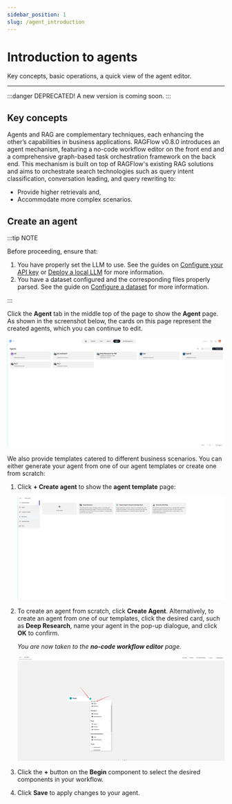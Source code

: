 ```yaml
---
sidebar_position: 1
slug: /agent_introduction
---
```


# Introduction to agents

Key concepts, basic operations, a quick view of the agent editor.

---

:::danger DEPRECATED!
A new version is coming soon.
:::

## Key concepts

Agents and RAG are complementary techniques, each enhancing the other’s capabilities in business applications. RAGFlow v0.8.0 introduces an agent mechanism, featuring a no-code workflow editor on the front end and a comprehensive graph-based task orchestration framework on the back end. This mechanism is built on top of RAGFlow's existing RAG solutions and aims to orchestrate search technologies such as query intent classification, conversation leading, and query rewriting to:

- Provide higher retrievals and,
- Accommodate more complex scenarios.

## Create an agent

:::tip NOTE

Before proceeding, ensure that:  

1. You have properly set the LLM to use. See the guides on [Configure your API key](../models/llm_api_key_setup.md) or [Deploy a local LLM](../models/deploy_local_llm.mdx) for more information.
2. You have a dataset configured and the corresponding files properly parsed. See the guide on [Configure a dataset](../dataset/configure_knowledge_base.md) for more information.

:::

Click the **Agent** tab in the middle top of the page to show the **Agent** page. As shown in the screenshot below, the cards on this page represent the created agents, which you can continue to edit.

![Agent_list](https://raw.githubusercontent.com/infiniflow/ragflow-docs/main/images/agent_list.jpg)

We also provide templates catered to different business scenarios. You can either generate your agent from one of our agent templates or create one from scratch:

1. Click **+ Create agent** to show the **agent template** page:

   ![agent_template](https://raw.githubusercontent.com/infiniflow/ragflow-docs/main/images/agent_template_list.jpg)

2. To create an agent from scratch, click **Create Agent**. Alternatively, to create an agent from one of our templates, click the desired card, such as **Deep Research**, name your agent in the pop-up dialogue, and click **OK** to confirm.  

   *You are now taken to the **no-code workflow editor** page.*

   ![add_component](https://raw.githubusercontent.com/infiniflow/ragflow-docs/main/images/add_component.jpg)

3. Click the **+** button on the **Begin** component to select the desired components in your workflow.
4. Click **Save** to apply changes to your agent.
